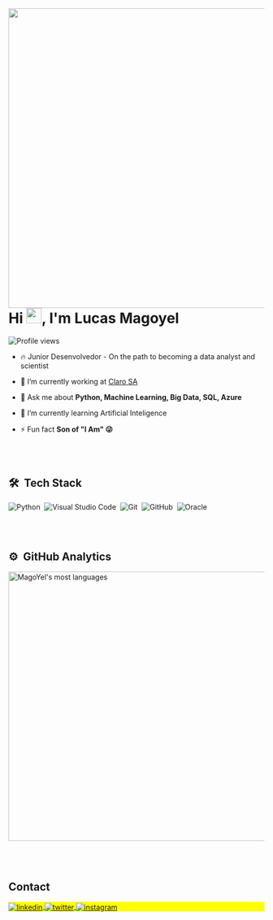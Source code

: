 <img align="right" height="590em" src="https://raw.githubusercontent.com/gist/MagoYel/fffc24bf97600600b28ecab17587057f/raw/63e35f1e43c400ee6954168963554357b1db29d2/githubcard.svg"/>
<h1 align="left">Hi <img src="https://raw.githubusercontent.com/kaueMarques/kaueMarques/master/hi.gif" height="30px">, I'm Lucas Magoyel</h1>
<p align="left"> <img src="https://komarev.com/ghpvc/?username=MagoYel&color=yellow" alt="Profile views" /> </p>

- 🔥 Junior Desenvolvedor - On the path to becoming a data analyst and scientist 

- 🔭 I’m currently working at [Claro SA](https://www.linkedin.com/company/clarobrasil/mycompany/verification/)

- 💬 Ask me about **Python, Machine Learning, Big Data, SQL, Azure**

- 🌱 I’m currently learning Artificial Inteligence

- ⚡ Fun fact **Son of "I Am" 😜**

<br><br>

## 🛠 &nbsp;Tech Stack

![Python](https://img.shields.io/badge/-Python-05122A?style=flat&logo=python)&nbsp;
![Visual Studio Code](https://img.shields.io/badge/-Visual%20Studio%20Code-05122A?style=flat&logo=visual-studio-code&logoColor=007ACC)&nbsp;
![Git](https://img.shields.io/badge/-Git-05122A?style=flat&logo=git)&nbsp;
![GitHub](https://img.shields.io/badge/-GitHub-05122A?style=flat&logo=github)&nbsp;
![Oracle](https://img.shields.io/badge/-OracleSQL-05122A?style=flat&logo=oracle)&nbsp;

<br><br>

## ⚙️ &nbsp;GitHub Analytics

<p align="left">
<img width="530em" src="https://github-readme-stats.vercel.app/api/top-langs/?username=MagoYel&layout=compact&theme=vision-friendly-dark" alt="MagoYel's most languages"/>
</p>

<br><br>

## Contact

<p align="left" style="background:yellow">
<a href="https://www.linkedin.com/in/lucasmagoyel/" target="_blank">
  <img align="center" src="https://img.shields.io/badge/-Lucas MagoYel-05122A?style=flat&logo=linkedin" alt="linkedin"/>
</a>
<a href="https://twitter.com/neo_dev_" target="_blank">
  <img align="center" src="https://img.shields.io/badge/-neo-05122A?style=flat&logo=twitter" alt="twitter"/>  
</a>
<a href="https://instagram.com/lucasmagoyel" target="_blank">
 <img align="center" src="https://img.shields.io/badge/-lucasmagoyel-05122A?style=flat&logo=instagram" alt="instagram"/>
</a>
</p>
